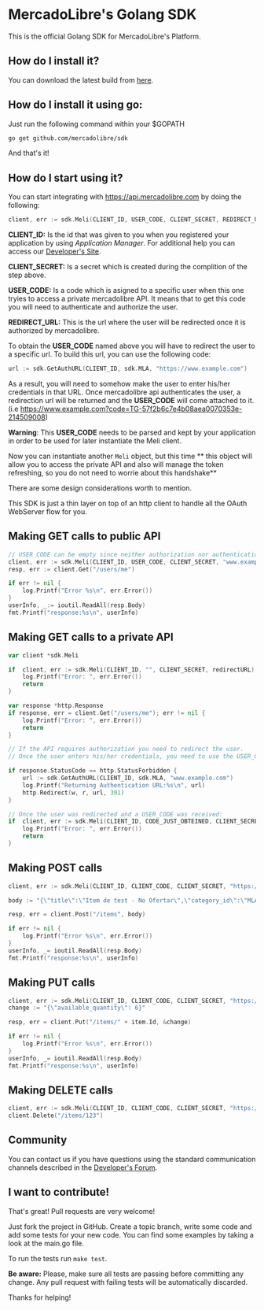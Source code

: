 # MercadoLibre's Golang SDK

This is the official Golang SDK for MercadoLibre's Platform.

## How do I install it?

You can download the latest build from [here](https://github.com/mercadolibre/golang-sdk/archive/master.zip).

## How do I install it using go:

Just run the following command within your $GOPATH

```bash
go get github.com/mercadolibre/sdk
```

And that's it!

## How do I start using it?

You can start integrating with https://api.mercadolibre.com by doing the following:

```go
client, err := sdk.Meli(CLIENT_ID, USER_CODE, CLIENT_SECRET, REDIRECT_URL)
```
**CLIENT_ID:** Is the id that was given to you when you registered your application by using *Application Manager*. For additional help you can access our [Developer's Site](http://developers.mercadolibre.com/register-your-application/).

**CLIENT_SECRET:** Is a secret which is created during the complition of the step above.

**USER_CODE:** Is a code which is asigned to a specific user when this one tryies to access a private mercadolibre API. It means that to get this code you will need to authenticate and authorize the user.

**REDIRECT_URL:** This is the url where the user will be redirected once it is authorized by mercadolibre.

To obtain the **USER_CODE** named above you will have to redirect the user to a specific url. To build this url, you can use the following code:

```go
url := sdk.GetAuthURL(CLIENT_ID, sdk.MLA, "https://www.example.com")
```

As a result, you will need to somehow make the user to enter his/her credentials in that URL. Once mercadolibre api authenticates the user, a redirection url will be returned and the **USER_CODE** will come attached to it. (i.e https://www.example.com?code=TG-57f2b6c7e4b08aea0070353e-214509008)

**Warning**: This **USER_CODE** needs to be parsed and kept by your application in order to be used for later instantiate the Meli client.

Now you can instantiate another ```Meli``` object, but this time ** this object will allow you to access the private API and also will manage the token refreshing, so you do not need to worrie about this handshake**

There are some design considerations worth to mention.

This SDK is just a thin layer on top of an http client to handle all the OAuth WebServer flow for you.


## Making GET calls to public API

```go
// USER_CODE can be empty since neither authorization nor authentication is needed.
client, err := sdk.Meli(CLIENT_ID, USER_CODE, CLIENT_SECRET, "www.example.com")
resp, err := client.Get("/users/me")

if err != nil {
    log.Printf("Error %s\n", err.Error())
}
userInfo, _:= ioutil.ReadAll(resp.Body)
fmt.Printf("response:%s\n", userInfo)

```


## Making GET calls to a private API
```go
var client *sdk.Meli

if  client, err := sdk.Meli(CLIENT_ID, "", CLIENT_SECRET, redirectURL); err != nil {
    log.Printf("Error: ", err.Error())
    return
}

var response *http.Response
if response, err = client.Get("/users/me"); err != nil {
    log.Printf("Error: ", err.Error())
    return
}

// If the API requires authorization you need to redirect the user.
// Once the user enters his/her credentials, you need to use the USER_CODE to instantiate a new client, but this time it will be able to query private APIs.

if response.StatusCode == http.StatusForbidden {
    url := sdk.GetAuthURL(CLIENT_ID, sdk.MLA, "www.example.com")
    log.Printf("Returning Authentication URL:%s\n", url)
    http.Redirect(w, r, url, 301)
}

// Once the user was redirected and a USER_CODE was received:
if  client, err := sdk.Meli(CLIENT_ID, CODE_JUST_OBTEINED, CLIENT_SECRET, redirectURL); err != nil {
    log.Printf("Error: ", err.Error())
    return
}
```

## Making POST calls

```go
client, err := sdk.Meli(CLIENT_ID, CLIENT_CODE, CLIENT_SECRET, "https://www.example.com")

body := "{\"title\":\"Item de test - No Ofertar\",\"category_id\":\"MLA1912\",\"price\":10,\"currency_id\":\"ARS\",\"available_quantity\":1,\"buying_mode\":\"buy_it_now\",\"listing_type_id\":\"bronze\",\"condition\":\"new\",\"description\": \"Item:,  Ray-Ban WAYFARER Gloss Black RB2140 901  Model: RB2140. Size: 50mm. Name: WAYFARER. Color: Gloss Black. Includes Ray-Ban Carrying Case and Cleaning Cloth. New in Box\",\"video_id\": \"YOUTUBE_ID_HERE\",\"warranty\": \"12 months by Ray Ban\",\"pictures\":[{\"source\":\"http://upload.wikimedia.org/wikipedia/commons/f/fd/Ray_Ban_Original_Wayfarer.jpg\"},{\"source\":\"http://en.wikipedia.org/wiki/File:Teashades.gif\"}]}"

resp, err = client.Post("/items", body)

if err != nil {
    log.Printf("Error %s\n", err.Error())
}
userInfo, _= ioutil.ReadAll(resp.Body)
fmt.Printf("response:%s\n", userInfo)

```
## Making PUT calls

```go
client, err := sdk.Meli(CLIENT_ID, CLIENT_CODE, CLIENT_SECRET, "https://www.example.com")
change := "{\"available_quantity\": 6}"

resp, err = client.Put("/items/" + item.Id, &change)

if err != nil {
    log.Printf("Error %s\n", err.Error())
}
userInfo, _= ioutil.ReadAll(resp.Body)
fmt.Printf("response:%s\n", userInfo)
```
## Making DELETE calls

```go
client, err := sdk.Meli(CLIENT_ID, CLIENT_CODE, CLIENT_SECRET, "https://www.example.com")
client.Delete("/items/123")
```

## Community

You can contact us if you have questions using the standard communication channels described in the [Developer's Forum](http://developers-forum.mercadolibre.com/).

## I want to contribute!

That's great! Pull requests are very welcome!

Just fork the project in GitHub. Create a topic branch, write some code and add some tests for your new code.
You can find some examples by taking a look at the main.go file.

To run the tests run ```make test```.

**Be aware:** Please, make sure all tests are passing before committing any change. Any pull request with failing tests will be automatically discarded.

Thanks for helping!